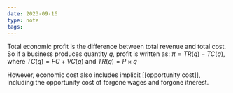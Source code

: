 ```yaml
---
date: 2023-09-16
type: note
tags: 
---
```


Total economic profit is the difference between total revenue and total cost. So if a business produces quantity $q$, profit is written as:
$\pi = TR(q) - TC(q)$, where $TC(q) = FC + VC(q)$ and $TR(q) = P \times q$

However, economic cost also includes implicit [[opportunity cost]], including the opportunity cost of forgone wages and forgone itnerest.